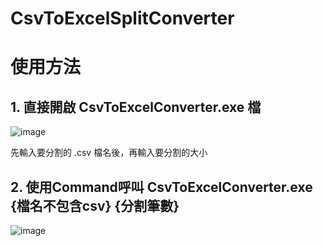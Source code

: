 # CsvToExcelSplitConverter

# 使用方法
## 1. 直接開啟 CsvToExcelConverter.exe 檔
![image](https://github.com/zakusin/CsvToExcelSplitConverter/assets/7780280/4e9f4f60-d69f-4bf0-b1fe-333cd0a93237)

先輸入要分割的 .csv 檔名後，再輸入要分割的大小

## 2. 使用Command呼叫 CsvToExcelConverter.exe {檔名不包含csv} {分割筆數}
![image](https://github.com/zakusin/CsvToExcelSplitConverter/assets/7780280/54c4bea5-d108-4dbf-8746-53d1a189b9d7)

